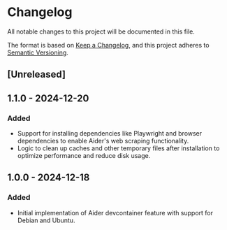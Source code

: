 # Changelog

All notable changes to this project will be documented in this file.

The format is based on [Keep a Changelog](https://keepachangelog.com/en/1.1.0/), and this project adheres to [Semantic Versioning](https://semver.org/spec/v2.0.0.html).

## [Unreleased]

## 1.1.0 - 2024-12-20

### Added

- Support for installing dependencies like Playwright and browser dependencies to enable Aider's web scraping functionality.
- Logic to clean up caches and other temporary files after installation to optimize performance and reduce disk usage.

## 1.0.0 - 2024-12-18

### Added

- Initial implementation of Aider devcontainer feature with support for Debian and Ubuntu.